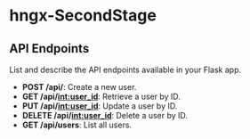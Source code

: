 # hngx-SecondStage

## API Endpoints

List and describe the API endpoints available in your Flask app.

- **POST /api/**: Create a new user.
- **GET /api/<int:user_id>**: Retrieve a user by ID.
- **PUT /api/<int:user_id>**: Update a user by ID.
- **DELETE /api/<int:user_id>**: Delete a user by ID.
- **GET /api/users**: List all users.
